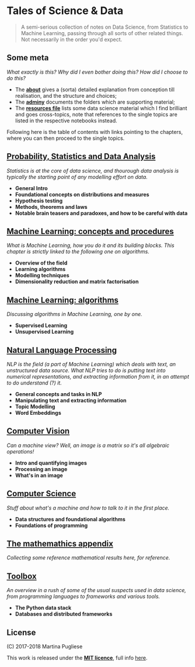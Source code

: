 # Tales of Science & Data

> A semi-serious collection of notes on Data Science, from Statistics to Machine Learning, passing through all sorts of other related things. Not necessarily in the order you'd expect.


## Some meta
 
*What exactly is this? Why did I even bother doing this? How did I choose to do this?*

* The [**about**](about.md) gives a (sorta) detailed explanation from conception till realisation, and the structure and choices;
* The [**adminy**](adminy.md) documents the folders which are supporting material;
* The [**resources file**](resources.md) lists some data science material which I find brilliant and goes cross-topics, note that references to the single topics are listed in the respective notebooks instead.

Following here is the table of contents with links pointing to the chapters, where you can then proceed to the single topics.


## [Probability, Statistics and Data Analysis](prob-stats-data-analysis/README.md)

*Statistics is at the core of data science, and thourough data analysis is typically the starting point of any modelling effort on data.*

* **General Intro**
* **Foundational concepts on distributions and measures**
* **Hypothesis testing**
* **Methods, theorems and laws**
* **Notable brain teasers and paradoxes, and how to be careful with data**


## [Machine Learning: concepts and procedures](ml-procedures/README.md)

*What is Machine Learning, how you do it and its building blocks. This chapter is strictly linked to the following one on algorithms.*

* **Overview of the field**
* **Learning algorithms**
* **Modelling techniques**
* **Dimensionality reduction and matrix factorisation**


## [Machine Learning: algorithms](ml-algorithms/README.md)

*Discussing algorithms in Machine Learning, one by one.*

* **Supervised Learning**
* **Unsupervised Learning**


## [Natural Language Processing](nlp/README.md)

*NLP is the field (a part of Machine Learning) which deals with text, an unstructured data source. What NLP tries to do is putting text into numerical representations, and extracting information from it, in an attempt to do understand (?) it.*

* **General concepts and tasks in NLP**
* **Manipulating text and extracting information**
* **Topic Modelling**
* **Word Embeddings**


## [Computer Vision](cv/README.md)

*Can a machine view? Well, an image is a matrix so it's all algebraic operations!*

* **Intro and quantifying images**
* **Processing an image**
* **What's in an image**


## [Computer Science](cs/README.md)

*Stuff about what's a machine and how to talk to it in the first place.*

* **Data structures and foundational algorithms**
* **Foundations of programming**


## [The mathemathics appendix](maths/README.md)

*Collecting some reference mathematical results here, for reference.*


## [Toolbox](toolbox/README.md)

*An overview in a rush of some of the usual suspects used in data science, from programming languages to frameworks and various tools.*

* **The Python data stack**
* **Databases and distributed frameworks**





## License

(C) 2017-2018 Martina Pugliese

This work is released under the [**MIT licence**](https://opensource.org/licenses/MIT), full info [here](LICENSE.md).
